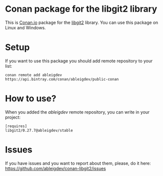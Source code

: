 # Conan package for the libgit2 library
This is [Conan.io](https://conan.io) package for the [libgit2](https://libgit2.org) library.
You can use this package on Linux and Windows.

# Setup
If you want to use this package you should add remote repository to your list:

`conan remote add ableigdev https://api.bintray.com/conan/ableigdev/public-conan`

# How to use?
When you added the _ableigdev_ remote repository, you can write in your project:

`[requires]` <br>
 `libgit2/0.27.7@ableigdev/stable`

# Issues
If you have issues and you want to report about them, please, do it here:
https://github.com/ableigdev/conan-libgit2/issues